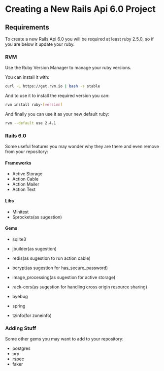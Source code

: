 # Creating a New Rails Api 6.0 Project

## Requirements

To create a new Rails Api 6.0 you will be required at least ruby 2.5.0, so if you are below it update your ruby.

### RVM

Use the Ruby Version Manager to manage your ruby versions.

You can install it with:
```sh
curl -L https://get.rvm.io | bash -s stable
```

And to use it to install the required version you can:
```sh
rvm install ruby-[version]
```

And finally you can use it as your new default ruby:
```sh
rvm --default use 2.4.1
```

### Rails 6.0

Some useful features you may wonder why they are there and even remove from your repository:

#### Frameworks
- Active Storage
- Action Cable
- Action Mailer
- Action Text

#### Libs
- Minitest
- Sprockets(as sugestion)

#### Gems
- sqlite3
- jbuilder(as sugestion)
- redis(as sugestion to run action cable)
- bcrypt(as sugestion for has_secure_password)
- image_processing(as sugestion for active storage)
- rack-cors(as sugestion for handling cross origin resource sharing)

- byebug
- spring

- tzinfo(for zoneinfo)

### Adding Stuff

Some other gems you may want to add to your repository:

- postgres
- pry
- rspec
- faker

